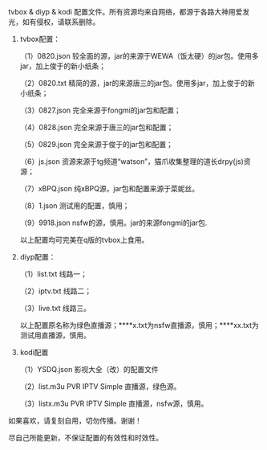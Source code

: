 tvbox & diyp & kodi 配置文件。所有资源均来自网络，都源于各路大神用爱发光，如有侵权，请联系删除。
1. tvbox配置：
   
   （1）0820.json  较全面的源，jar的来源于WEWA（饭太硬）的jar包。使用多jar，加上俊于的新小纸条；
   
   （2）0820.txt  精简的源，jar的来源唐三的jar包。使用多jar，加上俊于的新小纸条；
   
   （3）0827.json  完全来源于fongmi的jar包和配置；
   
   （4）0828.json  完全来源于唐三的jar包和配置；
   
   （5）0829.json  完全来源于俊于的jar包和配置；
   
   （6）js.json  资源来源于tg频道“watson”，猫爪收集整理的道长drpy(js)资源；
   
   （7）xBPQ.json  纯xBPQ源，jar包和配置来源于菜妮丝。
   
   （8）1.json  测试用的配置，慎用；
   
   （9）9918.json  nsfw的源，慎用。jar的来源fongmi的jar包.
   
   以上配置均可完美在q版的tvbox上食用。
2. diyp配置：

   （1）list.txt  线路一；
   
   （2）iptv.txt  线路二；
   
   （3）live.txt  线路三。
   
   以上配置原名称为绿色直播源；****x.txt为nsfw直播源，慎用；****xx.txt为测试用直播源，慎用。
3. kodi配置

   （1）YSDQ.json  影视大全（改）的配置文件
   
   （2）list.m3u  PVR IPTV Simple 直播源，绿色源。
   
   （3）listx.m3u  PVR IPTV Simple 直播源，nsfw源，慎用。

如果喜欢，请复刻自用，切勿传播。谢谢！

尽自己所能更新，不保证配置的有效性和时效性。
   
